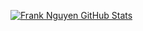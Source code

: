 [![Frank Nguyen GitHub Stats](https://github-readme-stats.vercel.app/api?username=frank-nguyen-vd&show_icons=true)](https://github.com/frank-nguyen-vd/)

